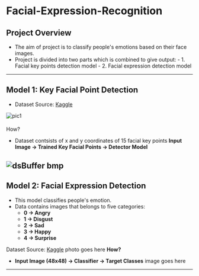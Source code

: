 # Facial-Expression-Recognition

## Project Overview
- The aim of project is to classify people's emotions based on their face images.
- Project is divided into two parts which is combined to give output:
				- 1. Facial key points detection model
				- 2. Facial expression detection model

------------
## Model 1: Key Facial Point Detection
- Dataset Source: [Kaggle](http://https://www.kaggle.com/c/facial-keypoints-detection/data "Kaggle")

![pic1](https://user-images.githubusercontent.com/42632417/110663048-1f295700-81ec-11eb-87f8-9b424fb2141f.png)
#### 
How?
- Dataset contsists of x and y coordinates of 15 facial key points
**Input Image -> Trained Key Facial Points -> Detector Model**

![dsBuffer bmp](https://user-images.githubusercontent.com/42632417/110666470-5ea57280-81ef-11eb-8113-cc9a9690587d.png)
------------


## Model 2: Facial Expression Detection
- This model classifies people's emotion.
- Data contains images that belongs to five categories:
	- **0 -> Angry**
	- **1 -> Disgust**
	- **2 -> Sad**
	- **3 -> Happy**
	- **4 -> Surprise**


Dataset Source: [Kaggle](http://https://www.kaggle.com/c/challenges-in-representation-learning-facial-expression-recognition-challenge/data "Kaggle")
photo goes here
**How?**
- **Input Image (48x48) -> Classifier -> Target Classes**
image goes here
------------






